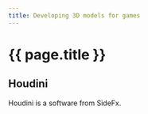 ```yaml
---
title: Developing 3D models for games
---
```


# {{ page.title }}
## Houdini

Houdini is a software from SideFx.

